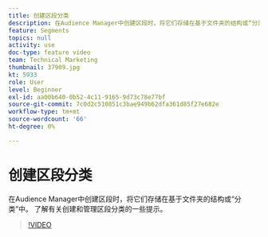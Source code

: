 ```yaml
---
title: 创建区段分类
description: 在Audience Manager中创建区段时，将它们存储在基于文件夹的结构或“分类”中。 了解有关创建和管理区段分类的一些提示。
feature: Segments
topics: null
activity: use
doc-type: feature video
team: Technical Marketing
thumbnail: 37909.jpg
kt: 5933
role: User
level: Beginner
exl-id: aa00b640-0b52-4c11-9165-9d73c78e77bf
source-git-commit: 7c0d2c510851c3bae949b62dfa361d85f27e682e
workflow-type: tm+mt
source-wordcount: '66'
ht-degree: 0%

---
```


# 创建区段分类

在Audience Manager中创建区段时，将它们存储在基于文件夹的结构或“分类”中。 了解有关创建和管理区段分类的一些提示。

>[!VIDEO](https://video.tv.adobe.com/v/37909/?quality=12&learn=on)
